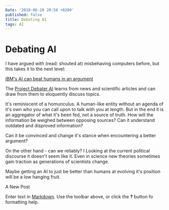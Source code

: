 ```yaml
---
Date: '2018-06-20 20:58 +0200'
published: false
title: Debating AI
tags: AI
---
```

# Debating AI

I have argued with (read: shouted at) misbehaving computers before, but this takes it to the next level:

[IBM's AI can beat humans in an argument](https://www.axios.com/ibms-ai-can-beat-humans-in-an-argument-a64bf953-c0b0-441c-bc09-e2b2ea6076f1.html)

The [Project Debater AI](https://www.research.ibm.com/artificial-intelligence/project-debater/) learns from news and scientific articles and can draw from them to eloquently discuss topics.

It's reminiscent of a homunculus. A human-like entity without an agenda of it's own who you can call upon to talk with you at length. But in the end it is an aggregator of what it's been fed, not a source of truth. How will the information be weighed between opposing sources? Can it understand outdated and disproved information?

Can it be convinced and change it's stance when encountering a better argument?

On the other hand - can we reliably? I Looking at the current political discourse it doesn't seem like it. Even in science new theories  sometimes gain traction as generations of scientists change.

Maybe getting an AI to just be better than humans at evolving it's position will be a low hanging fruit.





A New Post

Enter text in [Markdown](http://daringfireball.net/projects/markdown/). Use the toolbar above, or click the **?** button fo formatting help.